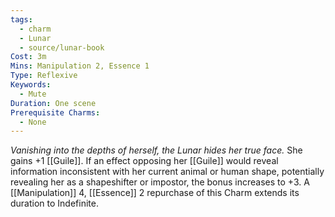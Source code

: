 ```yaml
---
tags:
  - charm
  - Lunar
  - source/lunar-book
Cost: 3m
Mins: Manipulation 2, Essence 1
Type: Reflexive
Keywords:
  - Mute
Duration: One scene
Prerequisite Charms:
  - None
---
```

*Vanishing into the depths of herself, the Lunar hides her true face.*
She gains +1 [[Guile]]. If an effect opposing her [[Guile]] would reveal information inconsistent with her current animal or human shape, potentially revealing her as a shapeshifter or impostor, the bonus increases to +3. A [[Manipulation]] 4, [[Essence]] 2 repurchase of this Charm extends its duration to Indefinite.